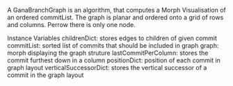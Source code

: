 A GanaBranchGraph is an algorithm, that computes  a Morph Visualisation of an ordered commitList.
The graph is planar and ordered onto a grid of rows and columns.
Perrow there is only one node.

Instance Variables
	childrenDict:		stores edges to children of given commit
	commitList:		sorted list of commits that should be included in graph
	graph:		morph displaying the graph struture
	lastCommitPerColumn:		stores the commit furthest down in a column 
	positionDict:		position of each commit in graph layout
	verticalSuccessorDict:		stores the vertical successor of a commit in the graph layout
